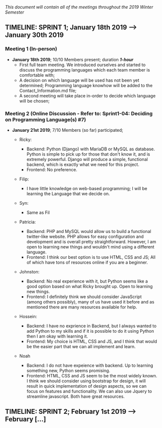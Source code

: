 *This document will contain all of the meetings throughout the 2019 Winter Semester*

## TIMELINE: SPRINT 1; January 18th 2019 --> January 30th 2019

### Meeting 1 (In-person)
- **January 18th 2019**; 10/10 Members present; duration ***1-hour***
   - First full team meeting. We introduced ourselves and started to discuss the programming languages which each team member is comfortable with;
   - A decision on which language will be used has not been yet determined; Programming language knowhow will be added to the Contact_Information.md file;
   - A second meeting will take place in-order to decide which language will be chosen;
   

### Meeting 2 (Online Discussion - Refer to: Sprint1-04: Deciding on Programming Language(s) #7)
 - **January 21st 2019**; 7/10 Members (so far) participated;
   - Ricky:
     * Backend: Python (Django) with MariaDB or MySQL as database. Python is simple to pick up for those that don't know it, and is extremely powerful. Django will produce a simple, functional backend, which is exactly what we need for this project.
     * Frontend: No preference.
     
   - Filip:
     * I have little knowledge on web-based programming; I will be learning the Language that we decide on.
   
   - Syn:
     * Same as Fil
   
    - Patricia:
      * Backend: PHP and MySQL would allow us to build a functional twitter-like website. PHP allows for easy configuration and development and is overall pretty straightforward. However, I am open to learning new things and wouldn't mind using a different language. 
      * Frontend: I think our best option is to use HTML, CSS and JS; All of which have tons of resources online if you are a beginner. 
   
    - Johnston:
      * Backend: No real experience with it, but Python seems like a good option based on what Ricky brought up. Open to learning new things.
      * Frontend: I definitely think we should consider JavaScript (among others possibly), many of us have used it before and as mentioned there are many resources available for help.
      
     - Hossein:
       * Backend: I have no exprience in Backend, but I always wanted to add Python to my skills and if it is possible to do it using Python then I am okay with learning it.
       * Frontend: My choice is HTML, CSS and JS, and I think that would be the easier part that we can all implement and learn.
      
     - Noah
       * Backend: I do not have expeience with backend. Up to learning something new, Python seems promising. 
       * Frontend: HTML, CSS and JS seem to be the most widely known. I think we should consider using bootstrap for design, it will result in quick implementation of design aspects, so we can focus on features and functionality. We can also use Jquery to streamline javascript. Both have great resources. 
   
## TIMELINE: SPRINT 2; February 1st 2019 --> February [...]
